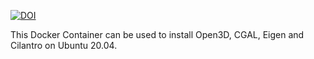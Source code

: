   [![DOI](https://zenodo.org/badge/DOI/10.5281/zenodo.7744246.svg)](https://doi.org/10.5281/zenodo.7744246)

  
  This Docker Container can be used to install Open3D, CGAL, Eigen and Cilantro on Ubuntu 20.04. 
  
